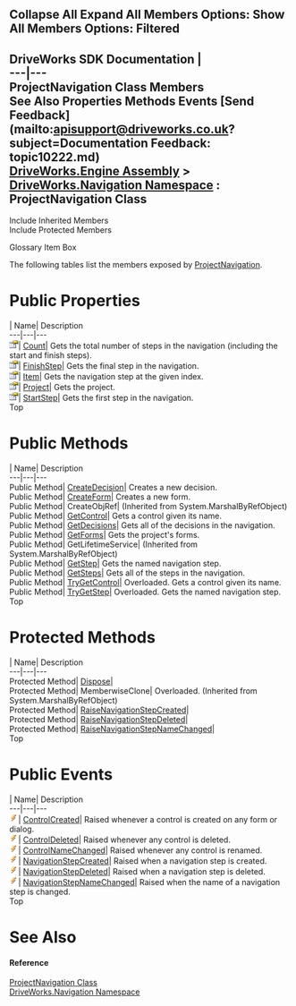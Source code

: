 Collapse All Expand All Members Options: Show All  Members Options: Filtered   
---  
DriveWorks SDK Documentation  |   
---|---  
ProjectNavigation Class Members   
See Also Properties Methods Events [Send Feedback](mailto:apisupport@driveworks.co.uk?subject=Documentation Feedback: topic10222.md)  
[DriveWorks.Engine Assembly](topic2156.md) > [DriveWorks.Navigation Namespace](topic10114.md) : ProjectNavigation Class  
---  
  
Include Inherited Members    
Include Protected Members  


Glossary Item Box

The following tables list the members exposed by [ProjectNavigation](topic10222.md).

# Public Properties

| Name| Description  
---|---|---  
![Public Property](dotnetimages/publicProperty.gif)| [Count](topic10246.md)| Gets the total number of steps in the navigation (including the start and finish steps).   
![Public Property](dotnetimages/publicProperty.gif)| [FinishStep](topic10247.md)| Gets the final step in the navigation.   
![Public Property](dotnetimages/publicProperty.gif)| [Item](topic10248.md)| Gets the navigation step at the given index.   
![Public Property](dotnetimages/publicProperty.gif)| [Project](topic10249.md)| Gets the project.   
![Public Property](dotnetimages/publicProperty.gif)| [StartStep](topic10250.md)| Gets the first step in the navigation.   
Top

# Public Methods

| Name| Description  
---|---|---  
Public Method| [CreateDecision](topic10228.md)| Creates a new decision.   
Public Method| [CreateForm](topic10229.md)| Creates a new form.   
Public Method| CreateObjRef|  (Inherited from System.MarshalByRefObject)  
Public Method| [GetControl](topic10232.md)| Gets a control given its name.   
Public Method| [GetDecisions](topic10233.md)| Gets all of the decisions in the navigation.   
Public Method| [GetForms](topic10234.md)| Gets the project's forms.   
Public Method| GetLifetimeService|  (Inherited from System.MarshalByRefObject)  
Public Method| [GetStep](topic10235.md)| Gets the named navigation step.   
Public Method| [GetSteps](topic10236.md)| Gets all of the steps in the navigation.   
Public Method| [TryGetControl](topic10240.md)| Overloaded. Gets a control given its name.   
Public Method| [TryGetStep](topic10243.md)| Overloaded. Gets the named navigation step.   
Top

# Protected Methods

| Name| Description  
---|---|---  
Protected Method| [Dispose](topic10231.md)|   
Protected Method| MemberwiseClone| Overloaded. (Inherited from System.MarshalByRefObject)  
Protected Method| [RaiseNavigationStepCreated](topic10237.md)|   
Protected Method| [RaiseNavigationStepDeleted](topic10238.md)|   
Protected Method| [RaiseNavigationStepNameChanged](topic10239.md)|   
Top

# Public Events

| Name| Description  
---|---|---  
![Public Event](dotnetimages/publicEvent.gif)| [ControlCreated](topic10251.md)| Raised whenever a control is created on any form or dialog.   
![Public Event](dotnetimages/publicEvent.gif)| [ControlDeleted](topic10252.md)| Raised whenever any control is deleted.   
![Public Event](dotnetimages/publicEvent.gif)| [ControlNameChanged](topic10253.md)| Raised whenever any control is renamed.   
![Public Event](dotnetimages/publicEvent.gif)| [NavigationStepCreated](topic10254.md)| Raised when a navigation step is created.   
![Public Event](dotnetimages/publicEvent.gif)| [NavigationStepDeleted](topic10255.md)| Raised when a navigation step is deleted.   
![Public Event](dotnetimages/publicEvent.gif)| [NavigationStepNameChanged](topic10256.md)| Raised when the name of a navigation step is changed.   
Top

# See Also

#### Reference

[ProjectNavigation Class](topic10222.md)   
[DriveWorks.Navigation Namespace](topic10114.md)


